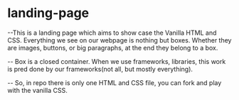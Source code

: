 # landing-page
--This is a landing page which aims to show case the Vanilla HTML and CSS. Everything we see on our webpage is nothing but boxes. Whether they are images, buttons, or big paragraphs, at the end they belong to a box.

-- Box is a closed container. When we use frameworks, libraries, this work is pred done by our frameworks(not all, but mostly everything). 

-- So, in repo there is only one HTML and CSS file, you can fork and play with the vanilla CSS. 
